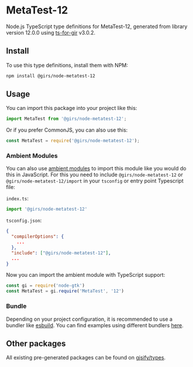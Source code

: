 
# MetaTest-12

Node.js TypeScript type definitions for MetaTest-12, generated from library version 12.0.0 using [ts-for-gir](https://github.com/gjsify/ts-for-gir) v3.0.2.


## Install

To use this type definitions, install them with NPM:
```bash
npm install @girs/node-metatest-12
```

## Usage

You can import this package into your project like this:
```ts
import MetaTest from '@girs/node-metatest-12';
```

Or if you prefer CommonJS, you can also use this:
```ts
const MetaTest = require('@girs/node-metatest-12');
```

### Ambient Modules

You can also use [ambient modules](https://github.com/gjsify/ts-for-gir/tree/main/packages/cli#ambient-modules) to import this module like you would do this in JavaScript.
For this you need to include `@girs/node-metatest-12` or `@girs/node-metatest-12/import` in your `tsconfig` or entry point Typescript file:

`index.ts`:
```ts
import '@girs/node-metatest-12'
```

`tsconfig.json`:
```json
{
  "compilerOptions": {
    ...
  },
  "include": ["@girs/node-metatest-12"],
  ...
}
```

Now you can import the ambient module with TypeScript support: 

```ts
const gi = require('node-gtk')
const MetaTest = gi.require('MetaTest', '12')
```


### Bundle

Depending on your project configuration, it is recommended to use a bundler like [esbuild](https://esbuild.github.io/). You can find examples using different bundlers [here](https://github.com/gjsify/ts-for-gir/tree/main/examples).

## Other packages

All existing pre-generated packages can be found on [gjsify/types](https://github.com/gjsify/types).

